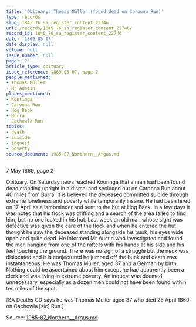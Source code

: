 ```yaml
---
title: 'Obituary: Thomas Müller (found dead on Caroona Run)'
type: records
slug: 1845_76_sa_register_content_22746
url: /records/1845_76_sa_register_content_22746/
record_id: 1845_76_sa_register_content_22746
date: '1869-05-07'
date_display: null
volume: null
issue_number: null
page: '2'
article_type: obituary
issue_reference: 1869-05-07, page 2
people_mentioned:
- Thomas Müller
- Mr Austin
places_mentioned:
- Kooringa
- Caroona Run
- Hog Back
- Burra
- Cachowla Run
topics:
- death
- suicide
- inquest
- poverty
source_document: 1985-87_Northern__Argus.md
---
```


7 May 1869, page 2

Obituary.  On Saturday news reached Kooringa that a man had been found dead standing upright in a dismal and secluded hut on Caroona Run about 40 miles from Burra.  It is believed the deceased committed suicide through extreme loneliness and poverty while temporarily insane.  He had been hired on 17 April as a lambminder and sent to the hut at Hog Back.  In a few days it was noted that his flock was drifting and a search of the area failed to find him, but no one looked in his hut.  Last week an old man whose sight was defective was given the care of the flock and when he entered the hut thought he saw the deceased standing alongside his bunk, his eyes wide open and quite dead.  He informed Mr Austin who investigated and found the man hanging from one of the rafters with his hands at his side and his feet touching the ground.  There was no sign of a struggle but the neck was dislocated and it is conjectured he jumped off the bunk and death was instantaneous.  He was Thomas Müller, aged 37 and a German by birth.  Nothing could be ascertained about him except he had apparently been a clerk and was living in extreme poverty.  An inquest was deemed unnecessary, especially as a dozen men could not have been found within ten miles of the spot.

[SA Deaths CD says he was Thomas Muller aged 37 who died 25 April 1869 on Cachowla [sic] Run.]


Source: [1985-87_Northern__Argus.md](/downloads/markdown/1985-87_Northern__Argus.md)
